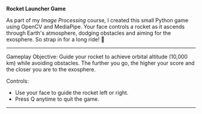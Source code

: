 **Rocket Launcher Game**  

As part of my *Image Processing* course, I created this small Python game using OpenCV and MediaPipe. 
Your face controls a rocket as it ascends through Earth's atmosphere, dodging obstacles and aiming for the exosphere. 
So strap in for a long ride! 🚀

------------
Gameplay Objective:
Guide your rocket to achieve orbital altitude (10,000 km) while avoiding obstacles. The further you go, the higher your score and the closer you are to the exosphere.

Controls:
- Use your face to guide the rocket left or right.
- Press Q anytime to quit the game.
------------

